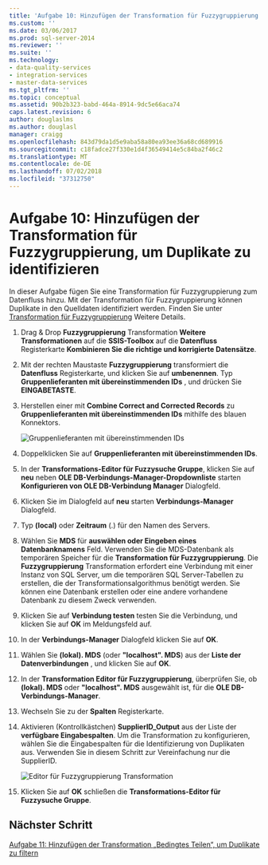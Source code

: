 ```yaml
---
title: 'Aufgabe 10: Hinzufügen der Transformation für Fuzzygruppierung um Duplikate zu identifizieren | Microsoft-Dokumentation'
ms.custom: ''
ms.date: 03/06/2017
ms.prod: sql-server-2014
ms.reviewer: ''
ms.suite: ''
ms.technology:
- data-quality-services
- integration-services
- master-data-services
ms.tgt_pltfrm: ''
ms.topic: conceptual
ms.assetid: 90b2b323-babd-464a-8914-9dc5e66aca74
caps.latest.revision: 6
author: douglaslms
ms.author: douglasl
manager: craigg
ms.openlocfilehash: 843d79da1d5e9aba58a80ea93ee36a68cd689916
ms.sourcegitcommit: c18fadce27f330e1d4f36549414e5c84ba2f46c2
ms.translationtype: MT
ms.contentlocale: de-DE
ms.lasthandoff: 07/02/2018
ms.locfileid: "37312750"
---
```

# <a name="task-10-adding-fuzzy-group-transform-to-identify-duplicates"></a>Aufgabe 10: Hinzufügen der Transformation für Fuzzygruppierung, um Duplikate zu identifizieren
  In dieser Aufgabe fügen Sie eine Transformation für Fuzzygruppierung zum Datenfluss hinzu. Mit der Transformation für Fuzzygruppierung können Duplikate in den Quelldaten identifiziert werden. Finden Sie unter [Transformation für Fuzzygruppierung](http://msdn.microsoft.com/library/ms141764.aspx) Weitere Details.  
  
1.  Drag & Drop **Fuzzygruppierung** Transformation **Weitere Transformationen** auf die **SSIS-Toolbox** auf die **Datenfluss** Registerkarte  **Kombinieren Sie die richtige und korrigierte Datensätze**.  
  
2.  Mit der rechten Maustaste **Fuzzygruppierung** transformiert die **Datenfluss** Registerkarte, und klicken Sie auf **umbenennen**. Typ **Gruppenlieferanten mit übereinstimmenden IDs** , und drücken Sie **EINGABETASTE**.  
  
3.  Herstellen einer mit **Combine Correct and Corrected Records** zu **Gruppenlieferanten mit übereinstimmenden IDs** mithilfe des blauen Konnektors.  
  
     ![Gruppenlieferanten mit übereinstimmenden IDs](../../2014/tutorials/media/et-addingfgttoidentifyduplicates-01.jpg "Gruppenlieferanten mit übereinstimmenden IDs")  
  
4.  Doppelklicken Sie auf **Gruppenlieferanten mit übereinstimmenden IDs**.  
  
5.  In der **Transformations-Editor für Fuzzysuche Gruppe**, klicken Sie auf **neu** neben **OLE DB-Verbindungs-Manager-Dropdownliste** starten **Konfigurieren von OLE DB-Verbindung Manager** Dialogfeld.  
  
6.  Klicken Sie im Dialogfeld auf **neu** starten **Verbindungs-Manager** Dialogfeld.  
  
7.  Typ **(local)** oder **Zeitraum** (.) für den Namen des Servers.  
  
8.  Wählen Sie **MDS** für **auswählen oder Eingeben eines Datenbanknamens** Feld. Verwenden Sie die MDS-Datenbank als temporären Speicher für die **Transformation für Fuzzygruppierung**. Die **Fuzzygruppierung** Transformation erfordert eine Verbindung mit einer Instanz von SQL Server, um die temporären SQL Server-Tabellen zu erstellen, die der Transformationsalgorithmus benötigt werden. Sie können eine Datenbank erstellen oder eine andere vorhandene Datenbank zu diesem Zweck verwenden.  
  
9. Klicken Sie auf **Verbindung testen** testen Sie die Verbindung, und klicken Sie auf **OK** im Meldungsfeld auf.  
  
10. In der **Verbindungs-Manager** Dialogfeld klicken Sie auf **OK**.  
  
11. Wählen Sie **(lokal). MDS** (oder **"localhost". MDS**) aus der **Liste der Datenverbindungen** , und klicken Sie auf **OK**.  
  
12. In der **Transformation Editor für Fuzzygruppierung**, überprüfen Sie, ob **(lokal). MDS** oder **"localhost". MDS** ausgewählt ist, für die **OLE DB-Verbindungs-Manager**.  
  
13. Wechseln Sie zu der **Spalten** Registerkarte.  
  
14. Aktivieren (Kontrollkästchen) **SupplierID_Output** aus der Liste der **verfügbare Eingabespalten**. Um die Transformation zu konfigurieren, wählen Sie die Eingabespalten für die Identifizierung von Duplikaten aus. Verwenden Sie in diesem Schritt zur Vereinfachung nur die SupplierID.  
  
     ![Editor für Fuzzygruppierung Transformation](../../2014/tutorials/media/et-addingfgttoidentifyduplicates-02.jpg "Transformation Editor für Fuzzygruppierung")  
  
15. Klicken Sie auf **OK** schließen die **Transformations-Editor für Fuzzysuche Gruppe**.  
  
## <a name="next-step"></a>Nächster Schritt  
 [Aufgabe 11: Hinzufügen der Transformation „Bedingtes Teilen“, um Duplikate zu filtern](../../2014/tutorials/task-11-adding-conditional-split-transform-to-filter-duplicates.md)  
  
  
